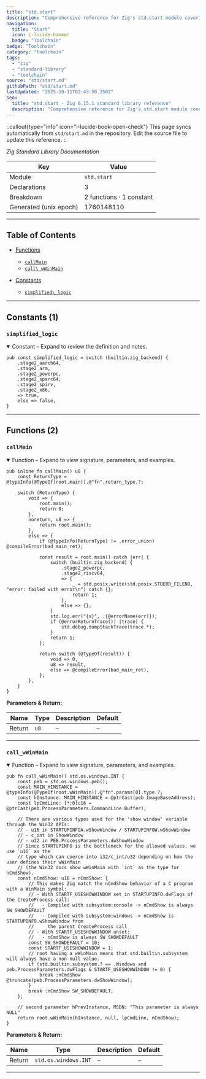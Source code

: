 ```yaml
---
title: "std.start"
description: "Comprehensive reference for Zig's std.start module covering build coordination, targets, and binary tooling."
navigation:
  title: "Start"
  icon: i-lucide-hammer
  badge: "Toolchain"
badge: "Toolchain"
category: "toolchain"
tags:
  - "zig"
  - "standard-library"
  - "toolchain"
source: "std/start.md"
githubPath: "std/start.md"
lastUpdated: "2025-10-11T02:43:50.350Z"
seo:
  title: "std.start · Zig 0.15.1 standard library reference"
  description: "Comprehensive reference for Zig's std.start module covering build coordination, targets, and binary tooling."
---
```

::callout{type="info" icon="i-lucide-book-open-check"}
This page syncs automatically from `std/start.md` in the repository. Edit the source file to update this reference.
::

*Zig Standard Library Documentation*

| Key | Value |
| --- | --- |
| Module | `std.start` |
| Declarations | 3 |
| Breakdown | 2 functions · 1 constant |
| Generated (unix epoch) | 1760148110 |

---

## Table of Contents

- [Functions](#functions)
  - [`callMain`](#fn-callmain)
  - [`call\_wWinMain`](#fn-call-wwinmain)

- [Constants](#constants)
  - [`simplified\_logic`](#const-simplified-logic)

---

## Constants (1)

### <a id="const-simplified-logic"></a>`simplified_logic`

<details class="declaration-card" open>
<summary>Constant – Expand to review the definition and notes.</summary>

```zig
pub const simplified_logic = switch (builtin.zig_backend) {
    .stage2_aarch64,
    .stage2_arm,
    .stage2_powerpc,
    .stage2_sparc64,
    .stage2_spirv,
    .stage2_x86,
    => true,
    else => false,
}
```

</details>

---

## Functions (2)

### <a id="fn-callmain"></a>`callMain`

<details class="declaration-card" open>
<summary>Function – Expand to view signature, parameters, and examples.</summary>

```zig
pub inline fn callMain() u8 {
    const ReturnType = @typeInfo(@TypeOf(root.main)).@"fn".return_type.?;

    switch (ReturnType) {
        void => {
            root.main();
            return 0;
        },
        noreturn, u8 => {
            return root.main();
        },
        else => {
            if (@typeInfo(ReturnType) != .error_union) @compileError(bad_main_ret);

            const result = root.main() catch |err| {
                switch (builtin.zig_backend) {
                    .stage2_powerpc,
                    .stage2_riscv64,
                    => {
                        _ = std.posix.write(std.posix.STDERR_FILENO, "error: failed with error\n") catch {};
                        return 1;
                    },
                    else => {},
                }
                std.log.err("{s}", .{@errorName(err)});
                if (@errorReturnTrace()) |trace| {
                    std.debug.dumpStackTrace(trace.*);
                }
                return 1;
            };

            return switch (@TypeOf(result)) {
                void => 0,
                u8 => result,
                else => @compileError(bad_main_ret),
            };
        },
    }
}
```

**Parameters & Return:**

| Name | Type | Description | Default |
|------|------|-------------|---------|
| Return | `u8` | – | – |

</details>

---

### <a id="fn-call-wwinmain"></a>`call_wWinMain`

<details class="declaration-card" open>
<summary>Function – Expand to view signature, parameters, and examples.</summary>

```zig
pub fn call_wWinMain() std.os.windows.INT {
    const peb = std.os.windows.peb();
    const MAIN_HINSTANCE = @typeInfo(@TypeOf(root.wWinMain)).@"fn".params[0].type.?;
    const hInstance: MAIN_HINSTANCE = @ptrCast(peb.ImageBaseAddress);
    const lpCmdLine: [*:0]u16 = @ptrCast(peb.ProcessParameters.CommandLine.Buffer);

    // There are various types used for the 'show window' variable through the Win32 APIs:
    // - u16 in STARTUPINFOA.wShowWindow / STARTUPINFOW.wShowWindow
    // - c_int in ShowWindow
    // - u32 in PEB.ProcessParameters.dwShowWindow
    // Since STARTUPINFO is the bottleneck for the allowed values, we use `u16` as the
    // type which can coerce into i32/c_int/u32 depending on how the user defines their wWinMain
    // (the Win32 docs show wWinMain with `int` as the type for nCmdShow).
    const nCmdShow: u16 = nCmdShow: {
        // This makes Zig match the nCmdShow behavior of a C program with a WinMain symbol:
        // - With STARTF_USESHOWWINDOW set in STARTUPINFO.dwFlags of the CreateProcess call:
        //   - Compiled with subsystem:console -> nCmdShow is always SW_SHOWDEFAULT
        //   - Compiled with subsystem:windows -> nCmdShow is STARTUPINFO.wShowWindow from
        //     the parent CreateProcess call
        // - With STARTF_USESHOWWINDOW unset:
        //   - nCmdShow is always SW_SHOWDEFAULT
        const SW_SHOWDEFAULT = 10;
        const STARTF_USESHOWWINDOW = 1;
        // root having a wWinMain means that std.builtin.subsystem will always have a non-null value.
        if (std.builtin.subsystem.? == .Windows and peb.ProcessParameters.dwFlags & STARTF_USESHOWWINDOW != 0) {
            break :nCmdShow @truncate(peb.ProcessParameters.dwShowWindow);
        }
        break :nCmdShow SW_SHOWDEFAULT;
    };

    // second parameter hPrevInstance, MSDN: "This parameter is always NULL"
    return root.wWinMain(hInstance, null, lpCmdLine, nCmdShow);
}
```

**Parameters & Return:**

| Name | Type | Description | Default |
|------|------|-------------|---------|
| Return | `std.os.windows.INT` | – | – |

</details>

---


